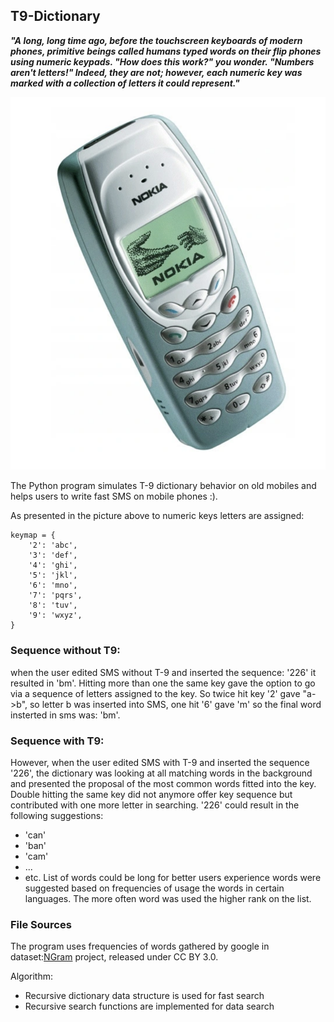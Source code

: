 ## T9-Dictionary

***"A long, long time ago, before the touchscreen keyboards of modern phones, primitive beings called humans typed words on their flip phones using numeric keypads. "How does this work?" you wonder. "Numbers aren't letters!" Indeed, they are not; however, each numeric key was marked with a collection of letters it could represent."***



![Alt text](/img/nokia.png?raw=true "Nokia")


The Python program simulates T-9 dictionary behavior on old mobiles and helps users to write fast SMS on mobile phones :).

As presented in the picture above to numeric keys letters are assigned:

```
keymap = {
    '2': 'abc',
    '3': 'def',
    '4': 'ghi',
    '5': 'jkl',
    '6': 'mno',
    '7': 'pqrs',
    '8': 'tuv',
    '9': 'wxyz',
}
```

### Sequence without T9:
when the user edited SMS without T-9 and inserted the sequence: '226' it resulted in 'bm'. Hitting more than one the same key gave the option to go via a sequence of letters assigned to the key. So twice hit key '2' gave "a->b", so letter b was inserted into SMS, one hit '6' gave 'm' so the final word insterted in sms was: 'bm'.

### Sequence with T9:
However, when the user edited SMS with T-9 and inserted the sequence '226', the dictionary was looking at all matching words in the background and presented the proposal of the most common words fitted into the key. Double hitting the same key did not anymore offer key sequence but contributed with one more letter in searching.
'226' could result in the following suggestions:
* 'can'
* 'ban'
* 'cam'
* ...
* etc.
List of words could be long for better users experience words were suggested based on frequencies of usage the words in certain languages. The more often word was used the higher rank on the list.

### File Sources
The program uses frequencies of words gathered by google in dataset:[NGram](https://storage.googleapis.com/books/ngrams/books/datasetsv3.html) project, released under CC BY 3.0.

Algorithm:
* Recursive dictionary data structure is used for fast search
* Recursive search functions are implemented for data search

